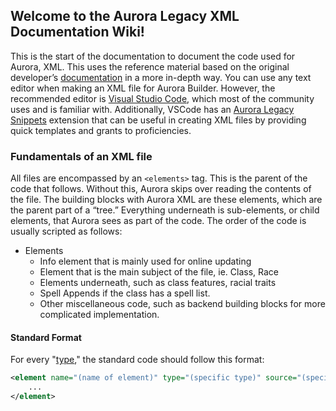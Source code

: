 ## Welcome to the Aurora Legacy XML Documentation Wiki!
This is the start of the documentation to document the code used for Aurora, XML. This uses the reference material based on the original developer’s [documentation](https://aurorabuilder.com/documentation/) in a more in-depth way. You can use any text editor when making an XML file for Aurora Builder. However, the recommended editor is [Visual Studio Code](https://code.visualstudio.com/), which most of the community uses and is familiar with. Additionally, VSCode has an [Aurora Legacy Snippets](https://marketplace.visualstudio.com/items?itemName=AuroraLegacy.auroralegacy-snippets) extension that can be useful in creating XML files by providing quick templates and grants to proficiencies.

### Fundamentals of an XML file
All files are encompassed by an `<elements>` tag. This is the parent of the code that follows. Without this, Aurora skips over reading the contents of the file.
The building blocks with Aurora XML are these elements, which are the parent part of a “tree.” Everything underneath is sub-elements, or child elements, that Aurora sees as part of the code. The order of the code is usually scripted as follows:
* Elements
    * Info element that is mainly used for online updating
    * Element that is the main subject of the file, ie. Class, Race
    * Elements underneath, such as class features, racial traits
    * Spell Appends if the class has a spell list.
    * Other miscellaneous code, such as backend building blocks for more complicated implementation.

#### Standard Format

For every "[type](https://github.com/MeriadarGoblin/legacy-repository/wiki/Types)," the standard code should follow this format:
```xml
<element name="(name of element)" type="(specific type)" source="(specific source, ie. Homebrew)" id="(unique ID(see Anatomy of the Element))">
    ...
</element>
```
